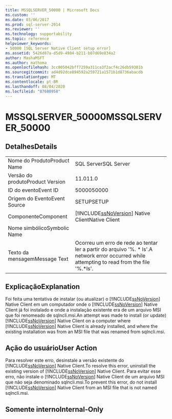 ```yaml
---
title: MSSQLSERVER_50000 | Microsoft Docs
ms.custom: ''
ms.date: 03/06/2017
ms.prod: sql-server-2014
ms.reviewer: ''
ms.technology: supportability
ms.topic: reference
helpviewer_keywords:
- 50000 [SQL Server Native Client setup error]
ms.assetid: 5426d87a-d5d9-4984-b211-b07d69e834a2
author: MashaMSFT
ms.author: mathoma
ms.openlocfilehash: 3cc805042bff7259a311ca3f2acf4c26db59381b
ms.sourcegitcommit: ad4d92dce894592a259721a1571b1d8736abacdb
ms.translationtype: MT
ms.contentlocale: pt-BR
ms.lasthandoff: 08/04/2020
ms.locfileid: "87680958"
---
```

# <a name="mssqlserver_50000"></a><span data-ttu-id="b2ed2-102">MSSQLSERVER_50000</span><span class="sxs-lookup"><span data-stu-id="b2ed2-102">MSSQLSERVER_50000</span></span>
    
## <a name="details"></a><span data-ttu-id="b2ed2-103">Detalhes</span><span class="sxs-lookup"><span data-stu-id="b2ed2-103">Details</span></span>  
  
|||  
|-|-|  
|<span data-ttu-id="b2ed2-104">Nome do Produto</span><span class="sxs-lookup"><span data-stu-id="b2ed2-104">Product Name</span></span>|<span data-ttu-id="b2ed2-105">SQL Server</span><span class="sxs-lookup"><span data-stu-id="b2ed2-105">SQL Server</span></span>|  
|<span data-ttu-id="b2ed2-106">Versão do produto</span><span class="sxs-lookup"><span data-stu-id="b2ed2-106">Product Version</span></span>|<span data-ttu-id="b2ed2-107">11.0</span><span class="sxs-lookup"><span data-stu-id="b2ed2-107">11.0</span></span>|  
|<span data-ttu-id="b2ed2-108">ID do evento</span><span class="sxs-lookup"><span data-stu-id="b2ed2-108">Event ID</span></span>|<span data-ttu-id="b2ed2-109">50000</span><span class="sxs-lookup"><span data-stu-id="b2ed2-109">50000</span></span>|  
|<span data-ttu-id="b2ed2-110">Origem do Evento</span><span class="sxs-lookup"><span data-stu-id="b2ed2-110">Event Source</span></span>|<span data-ttu-id="b2ed2-111">SETUP</span><span class="sxs-lookup"><span data-stu-id="b2ed2-111">SETUP</span></span>|  
|<span data-ttu-id="b2ed2-112">Componente</span><span class="sxs-lookup"><span data-stu-id="b2ed2-112">Component</span></span>|[!INCLUDE[ssNoVersion](../../includes/ssnoversion-md.md)] <span data-ttu-id="b2ed2-113">Native Client</span><span class="sxs-lookup"><span data-stu-id="b2ed2-113">Native Client</span></span>|  
|<span data-ttu-id="b2ed2-114">Nome simbólico</span><span class="sxs-lookup"><span data-stu-id="b2ed2-114">Symbolic Name</span></span>||  
|<span data-ttu-id="b2ed2-115">Texto da mensagem</span><span class="sxs-lookup"><span data-stu-id="b2ed2-115">Message Text</span></span>|<span data-ttu-id="b2ed2-116">Ocorreu um erro de rede ao tentar ler a partir do arquivo '%. \* ls'.</span><span class="sxs-lookup"><span data-stu-id="b2ed2-116">A network error occurred while attempting to read from the file '%.\*ls'.</span></span>|  
  
## <a name="explanation"></a><span data-ttu-id="b2ed2-117">Explicação</span><span class="sxs-lookup"><span data-stu-id="b2ed2-117">Explanation</span></span>  
 <span data-ttu-id="b2ed2-118">Foi feita uma tentativa de instalar (ou atualizar) o [!INCLUDE[ssNoVersion](../../includes/ssnoversion-md.md)] Native Client em um computador onde o [!INCLUDE[ssNoVersion](../../includes/ssnoversion-md.md)] Native Client já foi instalado e onde a instalação existente era de um arquivo MSI que foi renomeado de sqlncli.msi.</span><span class="sxs-lookup"><span data-stu-id="b2ed2-118">An attempt was made to install (or update) [!INCLUDE[ssNoVersion](../../includes/ssnoversion-md.md)] Native Client on a computer where [!INCLUDE[ssNoVersion](../../includes/ssnoversion-md.md)] Native Client is already installed, and where the existing installation was from an MSI file that was renamed from sqlncli.msi.</span></span>  
  
## <a name="user-action"></a><span data-ttu-id="b2ed2-119">Ação do usuário</span><span class="sxs-lookup"><span data-stu-id="b2ed2-119">User Action</span></span>  
 <span data-ttu-id="b2ed2-120">Para resolver este erro, desinstale a versão existente do [!INCLUDE[ssNoVersion](../../includes/ssnoversion-md.md)] Native Client.</span><span class="sxs-lookup"><span data-stu-id="b2ed2-120">To resolve this error, uninstall the existing version of [!INCLUDE[ssNoVersion](../../includes/ssnoversion-md.md)] Native Client.</span></span> <span data-ttu-id="b2ed2-121">Para evitar esse erro, não instale o [!INCLUDE[ssNoVersion](../../includes/ssnoversion-md.md)] Native Client de um arquivo MSI que não seja denominado sqlncli.msi.</span><span class="sxs-lookup"><span data-stu-id="b2ed2-121">To prevent this error, do not install [!INCLUDE[ssNoVersion](../../includes/ssnoversion-md.md)] Native Client from an MSI file that is not named sqlncli.msi.</span></span>  
  
## <a name="internal-only"></a><span data-ttu-id="b2ed2-122">Somente interno</span><span class="sxs-lookup"><span data-stu-id="b2ed2-122">Internal-Only</span></span>  
  
